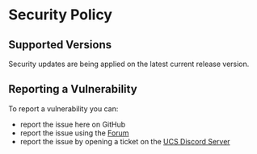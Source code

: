 # Security Policy

## Supported Versions

Security updates are being applied on the latest current release version.

## Reporting a Vulnerability

To report a vulnerability you can:

- report the issue here on GitHub
- report the issue using the [Forum](https://forum.universal-credit-system.org/)
- report the issue by opening a ticket on the [UCS Discord Server](https://discord.com/invite/7JYhMGuMsN)
